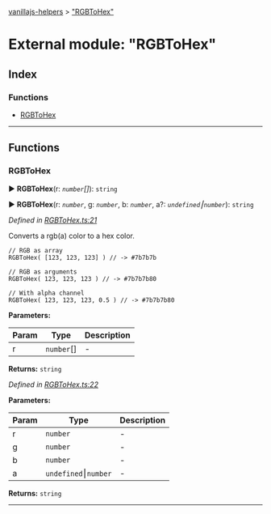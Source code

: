 [vanillajs-helpers](../README.md) > ["RGBToHex"](../modules/_rgbtohex_.md)



# External module: "RGBToHex"

## Index

### Functions

* [RGBToHex](_rgbtohex_.md#rgbtohex)



---
## Functions
<a id="rgbtohex"></a>

###  RGBToHex

► **RGBToHex**(r: *`number`[]*): `string`

► **RGBToHex**(r: *`number`*, g: *`number`*, b: *`number`*, a?: *`undefined`⎮`number`*): `string`



*Defined in [RGBToHex.ts:21](https://github.com/Tokimon/vanillajs-helpers/blob/cf259dc/RGBToHex.ts#L21)*



Converts a rgb(a) color to a hex color.

    // RGB as array
    RGBToHex( [123, 123, 123] ) // -> #7b7b7b
    
    // RGB as arguments
    RGBToHex( 123, 123, 123 ) // -> #7b7b7b80
    
    // With alpha channel
    RGBToHex( 123, 123, 123, 0.5 ) // -> #7b7b7b80


**Parameters:**

| Param | Type | Description |
| ------ | ------ | ------ |
| r | `number`[]   |  - |





**Returns:** `string`



*Defined in [RGBToHex.ts:22](https://github.com/Tokimon/vanillajs-helpers/blob/cf259dc/RGBToHex.ts#L22)*



**Parameters:**

| Param | Type | Description |
| ------ | ------ | ------ |
| r | `number`   |  - |
| g | `number`   |  - |
| b | `number`   |  - |
| a | `undefined`⎮`number`   |  - |





**Returns:** `string`





___


